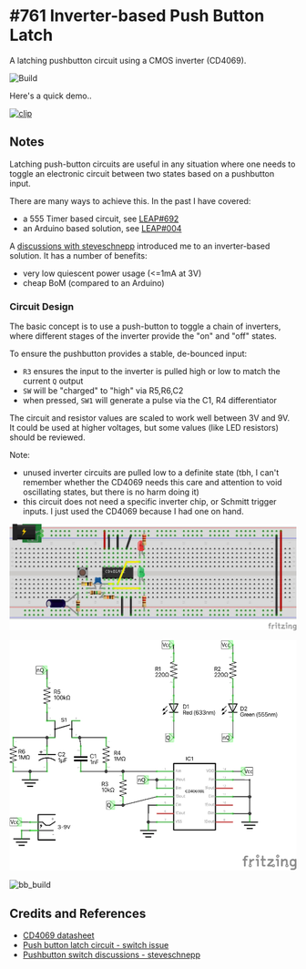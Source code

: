 # #761 Inverter-based Push Button Latch

A latching pushbutton circuit using a CMOS inverter (CD4069).

![Build](./assets/PushButtonLatch_build.jpg?raw=true)

Here's a quick demo..

[![clip](https://img.youtube.com/vi/E-EettivcgY/0.jpg)](https://www.youtube.com/watch?v=E-EettivcgY)

## Notes

Latching push-button circuits are useful in any situation where one needs to toggle an electronic circuit between two states based on a pushbutton input.

There are many ways to achieve this. In the past I have covered:

* a 555 Timer based circuit, see [LEAP#692](https://leap.tardate.com/electronics101/555timer/latch/)
* an Arduino based solution, see [LEAP#004](https://leap.tardate.com/playground/pushbuttonled/)

A [discussions with steveschnepp](https://github.com/tardate/LittleArduinoProjects/issues/36) introduced me to an inverter-based solution. It has a number of benefits:

* very low quiescent power usage (<=1mA at 3V)
* cheap BoM (compared to an Arduino)

### Circuit Design

The basic concept is to use a push-button to toggle a chain of inverters,
where different stages of the inverter provide the "on" and "off" states.

To ensure the pushbutton provides a stable, de-bounced input:

* `R3` ensures the input to the inverter is pulled high or low to match the current `Q` output
* `SW` will be "charged" to "high" via R5,R6,C2
* when pressed, `SW1` will generate a pulse via the C1, R4 differentiator

The circuit and resistor values are scaled to work well between 3V and 9V. It could be used at higher voltages, but some values (like LED resistors) should be reviewed.

Note:

* unused inverter circuits are pulled low to a definite state (tbh, I can't remember whether the CD4069 needs this care and attention to void oscillating states, but there is no harm doing it)
* this circuit does not need a specific inverter chip, or Schmitt trigger inputs. I just used the CD4069 because I had one on hand.

![bb](./assets/PushButtonLatch_bb.jpg?raw=true)

![schematic](./assets/PushButtonLatch_schematic.jpg?raw=true)

![bb_build](./assets/PushButtonLatch_bb_build.jpg?raw=true)

## Credits and References

* [CD4069 datasheet](https://www.futurlec.com/4000Series/CD4069.shtml)
* [Push button latch circuit - switch issue](https://electronics.stackexchange.com/questions/651202/push-button-latch-circuit-switch-issue)
* [Pushbutton switch discussions - steveschnepp](https://github.com/tardate/LittleArduinoProjects/issues/36)
